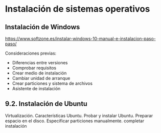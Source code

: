 
# Instalación de sistemas operativos

## Instalación de Windows

https://www.softzone.es/instalar-windows-10-manual-e-instalacion-paso-paso/

Consideraciones previas:

- Diferencias entre versiones
- Comprobar requisitos
- Crear medio de instalación
- Cambiar unidad de arranque
- Crear particiones y sistema de archivos
- Asistente de instalación

## 9.2. Instalación de Ubuntu

Virtualización. Características Ubuntu. Probar y instalar Ubuntu. Preparar espacio en el disco. Especificar particiones manualmente. completar instalación

